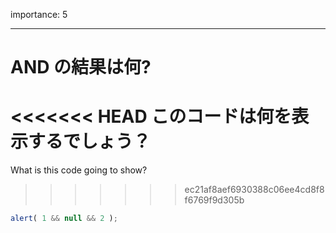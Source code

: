 importance: 5

---

# AND の結果は何?

<<<<<<< HEAD
このコードは何を表示するでしょう？
=======
What is this code going to show?
>>>>>>> ec21af8aef6930388c06ee4cd8f8f6769f9d305b

```js
alert( 1 && null && 2 );
```
